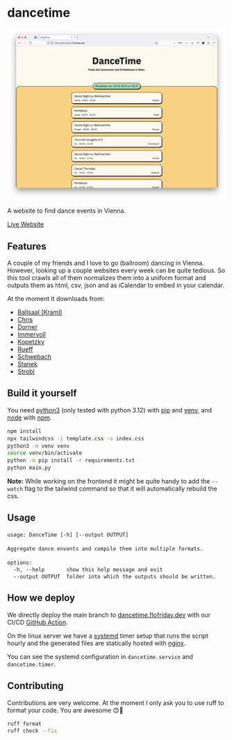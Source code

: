 # dancetime

![screenshot](screenshot.png)

A website to find dance events in Vienna.

[Live Website](https://dancetime.flofriday.dev/)

## Features

A couple of my friends and I love to go (ballroom) dancing in Vienna. However,
looking up a couple websites every week can be quite tedious. So this tool
crawls all of them normalizes them into a uniform format and outputs them as
html, csv, json and as iCalendar to embed in your calendar.

At the moment it downloads from:
- [Ballsaal (Kraml)](https://www.ballsaal.at/termine_tickets/?no_cache=1)
- [Chris](https://www.tanzschulechris.at/perfektionen/tanzcafe_wien_1)
- [Dorner](https://tanzdorner.at/#perfektion)
- [Immervoll](https://www.tanzschule-immervoll.at/events/)
- [Kopetzky](https://kopetzky.at/Perfektion)
- [Rueff](https://tanzschulerueff.at/)
- [Schwebach](https://schwebach.at/events/)
- [Stanek](https://tanzschulestanek.at/)
- [Strobl](https://www.tanzschule-strobl.at/perfektion.html)

## Build it yourself

You need [python3](https://www.python.org/downloads/) (only tested with python 3.12)
with [pip](https://pip.pypa.io/en/stable/) and [venv](https://docs.python.org/3/library/venv.html), and [node](https://nodejs.org/en/) with [npm](https://www.npmjs.com/package/npm).

```bash
npm install
npx tailwindcss -i template.css -o index.css
python3 -m venv venv
source venv/bin/activate
python -m pip install -r requirements.txt
python main.py
```

**Note:** While working on the frontend it might be quite handy to add the
`--watch` flag to the tailwind command so that it will automatically rebuild the
css.

## Usage

```
usage: DanceTime [-h] [--output OUTPUT]

Aggregate dance envents and compile them into multiple formats.

options:
  -h, --help       show this help message and exit
  --output OUTPUT  folder into which the outputs should be written.
```

## How we deploy

We directly deploy the main branch to [dancetime.flofriday.dev](https://dancetime.flofriday.dev)
with our CI/CD [GitHub Action](https://docs.github.com/en/actions).

On the linux server we have a [systemd](https://systemd.io/) timer setup that
runs the script hourly and the generated files are statically hosted with
[nginx](https://nginx.org/en/).

You can see the systemd configuration in `dancetime.service` and
`dancetime.timer`.

## Contributing

Contributions are very welcome. At the moment I only ask you to use ruff to
format your code. You are awesome 😊🎉

```bash
ruff format
ruff check --fix
```
